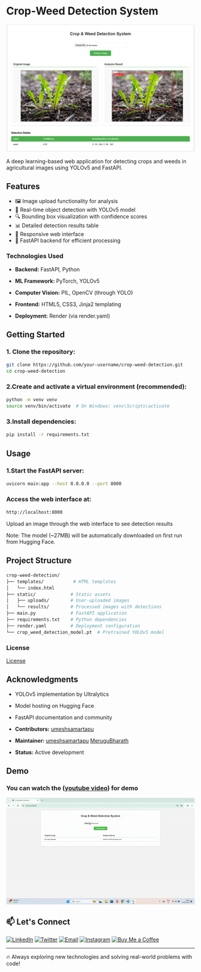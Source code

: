 # Crop-Weed Detection System

[![Preview image](https://github.com/UmeshSamartapu/Agriculture_Crop_and_Weed_Detection_upskillcampus_Edunet_DSML_Internship/blob/main/templates/Crop%20%26%20Weed%20Detection%20System%20pic.png?raw=true)](https://github.com/UmeshSamartapu/Agriculture_Crop_and_Weed_Detection_upskillcampus_Edunet_DSML_Internship/blob/main/templates/Crop%20%26%20Weed%20Detection%20System%20pic.png)


A deep learning-based web application for detecting crops and weeds in agricultural images using YOLOv5 and FastAPI.

## Features

- 🖼️ Image upload functionality for analysis
- 🎯 Real-time object detection with YOLOv5 model
- 🔍 Bounding box visualization with confidence scores
- 📊 Detailed detection results table
- 📱 Responsive web interface
- 🚀 FastAPI backend for efficient processing

### Technologies Used

- **Backend:** FastAPI, Python

- **ML Framework:** PyTorch, YOLOv5

- **Computer Vision:** PIL, OpenCV (through YOLO)

- **Frontend:** HTML5, CSS3, Jinja2 templating

- **Deployment:** Render (via render.yaml)

## Getting Started 

### 1. Clone the repository:
```bash
git clone https://github.com/your-username/crop-weed-detection.git
cd crop-weed-detection
```
### 2.Create and activate a virtual environment (recommended):
```bash
python -m venv venv
source venv/bin/activate  # On Windows: venv\Scripts\activate
```

### 3.Install dependencies:
```bash
pip install -r requirements.txt
```

## Usage
### 1.Start the FastAPI server:
```bash
uvicorn main:app --host 0.0.0.0 --port 8000
```

### Access the web interface at:
```bash
http://localhost:8000
```
Upload an image through the web interface to see detection results

Note: The model (~27MB) will be automatically downloaded on first run from Hugging Face.

## Project Structure
```bash
crop-weed-detection/
├── templates/           # HTML templates
│   └── index.html
├── static/             # Static assets
│   ├── uploads/        # User-uploaded images
│   └── results/        # Processed images with detections
├── main.py             # FastAPI application
├── requirements.txt    # Python dependencies
├── render.yaml         # Deployment configuration
└── crop_weed_detection_model.pt  # Pretrained YOLOv5 model
```

### License

[License](https://license/)

## Acknowledgments

- YOLOv5 implementation by Ultralytics

- Model hosting on Hugging Face

- FastAPI documentation and community

- **Contributors:** [umeshsamartapu](https://github.com/UmeshSamartapu)
- **Maintainer:** [umeshsamartapu](https://www.linkedin.com/in/umeshsamartapu/) [MeruguBharath](https://www.linkedin.com/in/merugu-bharath1001/)
- **Status:** Active development

## Demo 
### You can watch the ([youtube video](    )) for demo
<p align="center">
  <img src="https://github.com/UmeshSamartapu/Agriculture_Crop_and_Weed_Detection_upskillcampus_Edunet_DSML_Internship/blob/main/templates/Crop%20%26%20Weed%20Detection%20System%20gif.gif?raw=true" alt="Crop & Weed Detection System GIF" />
</p>



## 📫 Let's Connect

[![LinkedIn](https://img.shields.io/badge/-LinkedIn-0077B5?style=flat-square&logo=linkedin&logoColor=white)](https://www.linkedin.com/in/umesh-samartapu-42793025a?utm_source=share&utm_campaign=share_via&utm_content=profile&utm_medium=android_app)
[![Twitter](https://img.shields.io/badge/-Twitter-1DA1F2?style=flat-square&logo=twitter&logoColor=white)](https://x.com/umeshsamartapu?t=graUTdTs4QlUc3a5OOH7hA&s=09)
[![Email](https://img.shields.io/badge/-Email-D14836?style=flat-square&logo=gmail&logoColor=white)](mailto:umeshsamartapu@gmail.com)
[![Instagram](https://img.shields.io/badge/-Instagram-E4405F?style=flat-square&logo=instagram&logoColor=white)](https://www.instagram.com/umeshsamartapu?igsh=MWsxbWVzbHd0bDgyag==)
[![Buy Me a Coffee](https://img.shields.io/badge/-Buy%20Me%20a%20Coffee-FBAD19?style=flat-square&logo=buymeacoffee&logoColor=black)](https://www.buymeacoffee.com/umeshsamartapu)

---

🔥 Always exploring new technologies and solving real-world problems with code!
